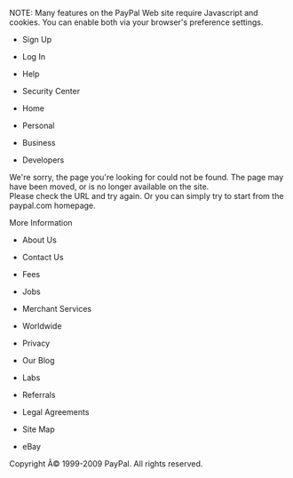 NOTE: Many features on the PayPal Web site require Javascript and cookies. You can enable both via your browser's preference settings.

*   Sign Up
*   Log In
*   Help
*   Security Center

*   Home
*   Personal
*   Business
*   Developers

We're sorry, the page you're looking for could not be found. The page may have been moved, or is no longer available on the site.  
Please check the URL and try again. Or you can simply try to start from the paypal.com homepage.

More Information

*   About Us
*   Contact Us
*   Fees
*   Jobs
*   Merchant Services
*   Worldwide

*   Privacy
*   Our Blog
*   Labs
*   Referrals
*   Legal Agreements
*   Site Map
*   eBay

Copyright Â© 1999-2009 PayPal. All rights reserved.